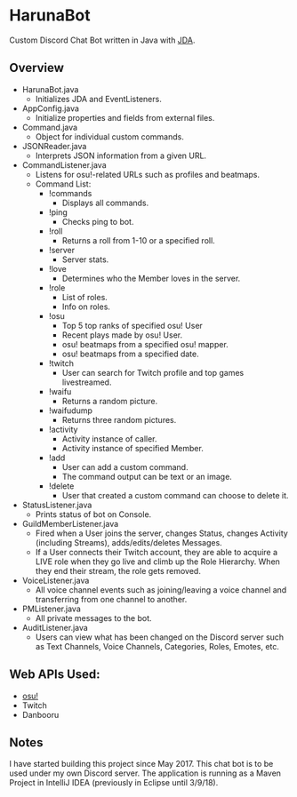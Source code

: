 # HarunaBot
Custom Discord Chat Bot written in Java with [JDA](https://github.com/DV8FromTheWorld/JDA).

## Overview
  - HarunaBot.java
    - Initializes JDA and EventListeners.
  - AppConfig.java
    - Initialize properties and fields from external files.
  - Command.java
    - Object for individual custom commands.
  - JSONReader.java
    - Interprets JSON information from a given URL.
  - CommandListener.java
    - Listens for osu!-related URLs such as profiles and beatmaps.
    - Command List:
      - !commands 
        - Displays all commands.
      - !ping 
        - Checks ping to bot.
      - !roll 
        - Returns a roll from 1-10 or a specified roll.
      - !server 
        - Server stats.
      - !love
        - Determines who the Member loves in the server.
      - !role
        - List of roles.
        - Info on roles.
      - !osu 
        - Top 5 top ranks of specified osu! User 
        - Recent plays made by osu! User.
        - osu! beatmaps from a specified osu! mapper.
        - osu! beatmaps from a specified date.
      - !twitch
        - User can search for Twitch profile and top games livestreamed.
      - !waifu
        - Returns a random picture.
      - !waifudump
        - Returns three random pictures.
      - !activity
        - Activity instance of caller.
        - Activity instance of specified Member.
      - !add
        - User can add a custom command.
        - The command output can be text or an image.
      - !delete
        - User that created a custom command can choose to delete it.
  - StatusListener.java
    - Prints status of bot on Console.
  - GuildMemberListener.java
    - Fired when a User joins the server, changes Status, changes Activity (including Streams), adds/edits/deletes Messages. 
    - If a User connects their Twitch account, they are able to acquire a LIVE role when they go live and climb up the Role Hierarchy. When they end their stream, the role gets removed.
  - VoiceListener.java
    - All voice channel events such as joining/leaving a voice channel and transferring from one channel to another.
  - PMListener.java
    - All private messages to the bot.
  - AuditListener.java
    - Users can view what has been changed on the Discord server such as Text Channels, Voice Channels, Categories, Roles, Emotes, etc.
  
## Web APIs Used:
  - [osu!](https://github.com/ppy/osu-api/wiki)
  - Twitch
  - Danbooru
  

## Notes
I have started building this project since May 2017. This chat bot is to be used under my own Discord server. The application is running as a Maven Project in IntelliJ IDEA (previously in Eclipse until 3/9/18).
